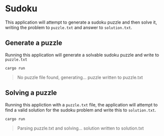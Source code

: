 # Sudoku

This application will attempt to generate a sudoku puzzle and then solve it, writing the problem to `puzzle.txt` and answer to `solution.txt`.

## Generate a puzzle

Running this application will generate a solvable sudoku puzzle and write to `puzzle.txt`

```
cargo run
```

> No puzzle file found, generating...
> puzzle written to puzzle.txt

## Solving a puzzle

Running this appliction with a `puzzle.txt` file, the application will attempt to find a valid solution for the sudoku problem and write this to `solution.txt`.

```
cargo run
```

> Parsing puzzle.txt and solving...
> solution written to solution.txt
